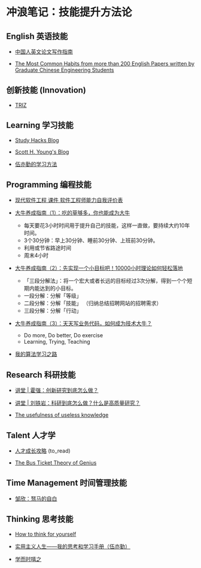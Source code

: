 # 冲浪笔记：技能提升方法论

## English 英语技能

- [中国人英文论文写作指南][e1]
- [The Most Common Habits from more than 200 English Papers written by Graduate Chinese Engineering Students][e2]

  [e1]: https://www.qbitai.com/2022/05/34533.html
  [e2]: https://www.chrisyttang.org/assets/misc/The%20Most%20Common%20Habits%20from%20more%20than%20200%20English%20Papers%20written.pdf

## 创新技能 (Innovation)

- [TRIZ][i1]

  [i1]: https://www.triz.org/

## Learning 学习技能

- [Study Hacks Blog][l1]
- [Scott H. Young's Blog][l2]
- [伍亦勤的学习方法][l3]

  [l1]: https://www.calnewport.com/blog/
  [l2]: https://www.scotthyoung.com/blog/
  [l3]: https://albert-w.github.io/live-and-learn/

## Programming 编程技能

- [现代软件工程 课件 软件工程师能力自我评价表][p1]
- [大牛养成指南（1）：吃的草够多，你也能成为大牛][p2] 
  - 每天要花3小时时间用于提升自己的技能，这样一直做，要持续大约10年时间。
  - 3个30分钟：早上30分钟、睡前30分钟、上班前30分钟。
  - 利用或节省路途时间
  - 周末4小时
- [大牛养成指南（2）：先实现一个小目标吧！10000小时理论如何轻松落地][p3] 
  - 「三段分解法」：将一个宏大或者长远的目标经过3次分解，得到一个个短期内能达到的小目标。
  - 一段分解：分解「等级」
  - 二段分解：分解「技能」 （归纳总结招聘网站的招聘需求）
  - 三段分解：分解「行动」
- [大牛养成指南（3）：天天写业务代码，如何成为技术大牛？][p4] 
  - Do more, Do better, Do exercise
  - Learning, Trying, Teaching
- [我的算法学习之路][p5]

  [p1]: https://www.cnblogs.com/xinz/p/3852177.html
  [p2]: https://blog.csdn.net/yunhua_lee/article/details/52709882
  [p3]: https://blog.csdn.net/yunhua_lee/article/details/52710405
  [p4]: https://blog.csdn.net/yunhua_lee/article/details/52710894
  [p5]: http://zh.lucida.me/blog/on-learning-algorithms/

## Research 科研技能

- [讲堂 | 霍强：创新研究到底怎么做？][r1]
- [讲堂 | 刘铁岩：科研到底怎么做？什么是高质量研究？][r2]
- [The usefulness of useless knowledge][r3]

  [r1]: https://www.msra.cn/zh-cn/news/features/ada-camp-2021-qiang-huo
  [r2]: https://www.msra.cn/zh-cn/news/features/ada-camp-2021-tie-yan-liu
  [r3]: https://www.ias.edu/sites/default/files/library/UsefulnessHarpers.pdf

## Talent 人才学

- [人才成长攻略][ta1] (to_read)
- [The Bus Ticket Theory of Genius][ta2]

  [ta1]: https://my.oschina.net/leejun2005/blog/354001
  [ta2]: http://paulgraham.com/genius.html

## Time Management 时间管理技能

- [邹欣：驽马的自白][ti1]

  [ti1]: https://www.douban.com/note/206395832/

## Thinking 思考技能

- [How to think for yourself][th1]
- [实用主义人生——我的思考和学习手册（伍亦勤）][th2]
- [学而时嘻之](th3)

  [th1]: http://paulgraham.com/think.html
  [th2]: https://zhuanlan.zhihu.com/p/30005592
  [th3]: https://www.geekonomics10000.com/

